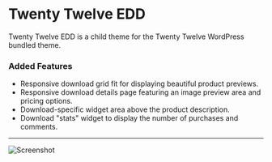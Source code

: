 # Twenty Twelve EDD

Twenty Twelve EDD is a child theme for the Twenty Twelve WordPress bundled theme.

### Added Features

* Responsive download grid fit for displaying beautiful product previews.
* Responsive download details page featuring an image preview area and pricing options.
* Download-specific widget area above the product description.
* Download "stats" widget to display the number of purchases and comments.

---

![Screenshot](https://github.com/spencerfinnell/twentytwelve-edd/raw/master/screenshot.png)